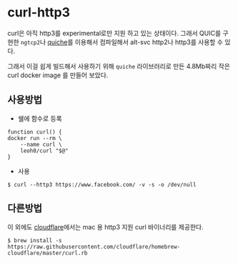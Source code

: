 # curl-http3

curl은 아직 http3를 experimental로만 지원 하고 있는 상태이다. 그래서 QUIC를 구현한 `ngtcp2`나 [quiche](https://github.com/curl/curl/blob/master/docs/HTTP3.md#quiche-version)를 이용해서 컴파일해서 alt-svc http2나 http3를 사용할 수 있다.

그래서 이걸 쉽게 빌드해서 사용하기 위해 `quiche` 라이브러리로 만든 4.8Mb짜리 작은 curl docker image 를 만들어 보았다.

## 사용방법

* 쉘에 함수로 등록

```
function curl() {
docker run --rm \
    --name curl \
    leoh0/curl "$@"
}
```

* 사용

```
$ curl --http3 https://www.facebook.com/ -v -s -o /dev/null
```

## 다른방법

이 외에도 [cloudflare](https://developers.cloudflare.com/http3/intro/curl-brew)에서는 mac 용 http3 지원 curl 바이너리를 제공한다. 

```
$ brew install -s https://raw.githubusercontent.com/cloudflare/homebrew-cloudflare/master/curl.rb
```
